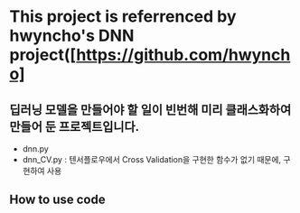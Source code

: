 # This project is referrenced by hwyncho's DNN project([https://github.com/hwyncho]

## 딥러닝 모델을 만들어야 할 일이 빈번해 미리 클래스화하여 만들어 둔 프로젝트입니다. 
* dnn.py 
* dnn_CV.py : 텐서플로우에서 Cross Validation을 구현한 함수가 없기 때문에, 구현하여 사용


## How to use code
```markdown

